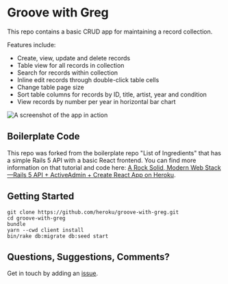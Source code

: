 # Groove with Greg

This repo contains a basic CRUD app for maintaining a record collection.

Features include:

* Create, view, update and delete records
* Table view for all records in collection
* Search for records within collection
* Inline edit records through double-click table cells
* Change table page size
* Sort table columns for records by ID, title, artist, year and condition
* View records by number per year in horizontal bar chart

![A screenshot of the app in action](https://i.imgur.com/FDpAEtO.gif)

## Boilerplate Code

This repo was forked from the boilerplate repo "List of Ingredients" that has a simple Rails 5 API with a basic React frontend. You can find more information on that tutorial and code here: [A Rock Solid, Modern Web Stack—Rails 5 API + ActiveAdmin + Create React App on Heroku](https://blog.heroku.com/a-rock-solid-modern-web-stack).

## Getting Started

```shell
git clone https://github.com/heroku/groove-with-greg.git
cd groove-with-greg
bundle
yarn --cwd client install
bin/rake db:migrate db:seed start
```

## Questions, Suggestions, Comments?

Get in touch by adding an [issue](https://github.com/sekhar/groove-with-greg/issues).
